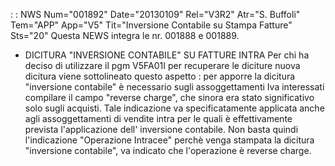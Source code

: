  :  : NWS Num="001892" Date="20130109" Rel="V3R2" Atr="S. Buffoli" Tem="APP" App="V5" Tit="Inversione Contabile su Stampa Fatture" Sts="20"
Questa NEWS integra le nr. 001888 e 001889.

* DICITURA "INVERSIONE CONTABILE" SU FATTURE INTRA
Per chi ha deciso di utilizzare il pgm V5FA01I per recuperare le diciture nuova dicitura viene sottolineato questo aspetto :  per apporre la dicitura "inversione contabile" è necessario sugli assoggettamenti Iva interessati compilare il campo "reverse charge", che sinora era stato significativo solo sugli acquisti. Tale indicazione va specificatamente applicata anche agli assoggettamenti di vendite intra per le quali è effettivamente prevista l'applicazione dell' inversione contabile.
Non basta quindi l'indicazione "Operazione Intracee" perchè venga stampata la dicitura "inversione contabile", va indicato che l'operazione è reverse charge.

